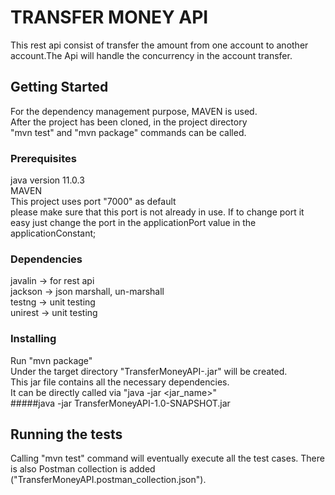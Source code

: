 
# TRANSFER MONEY API

This rest api consist of transfer the amount from one account to another account.The Api will handle the concurrency in the account transfer.
## Getting Started

For the dependency management purpose, MAVEN is used. <br/>
After the project has been cloned, in the project directory <br/>
"mvn test" and "mvn package" commands can be called. <br/>

### Prerequisites

java version 11.0.3 <br/>
MAVEN <br/>
This project uses port "7000" as default <br/>
please make sure that this port is not already in use.
If to change port it easy just change the port in the applicationPort value in the applicationConstant;

### Dependencies
javalin -> for rest api <br/>
jackson -> json marshall, un-marshall <br/>
testng  -> unit testing <br/>
unirest -> unit testing <br/>

### Installing

Run "mvn package"<br/>
Under the target directory "TransferMoneyAPI-<version>.jar" will be created.<br/>
This jar file contains all the necessary dependencies.<br/>
It can be directly called via "java -jar <jar_name>"<br/>
#####java -jar TransferMoneyAPI-1.0-SNAPSHOT.jar

## Running the tests

Calling "mvn test" command will eventually execute all the test cases.
There is also Postman collection is added ("TransferMoneyAPI.postman_collection.json").


